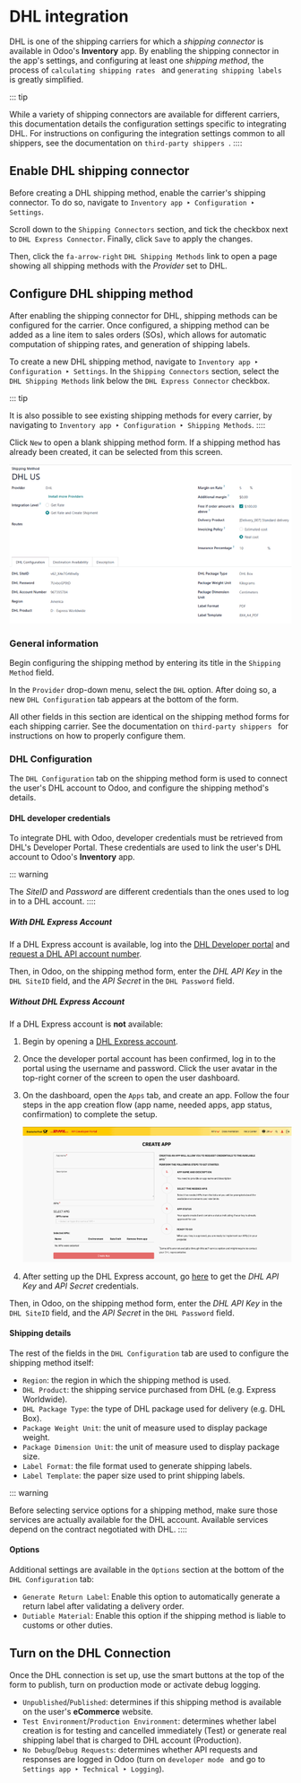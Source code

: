 # DHL integration

DHL is one of the shipping carriers for which a *shipping connector* is
available in Odoo\'s **Inventory** app. By enabling the shipping
connector in the app\'s settings, and configuring at least one *shipping
method*, the process of `calculating shipping rates
` and
`generating shipping labels ` is
greatly simplified.

::: tip

While a variety of shipping connectors are available for different
carriers, this documentation details the configuration settings specific
to integrating DHL. For instructions on configuring the integration
settings common to all shippers, see the documentation on `third-party
shippers `.
::::

## Enable DHL shipping connector

Before creating a DHL shipping method, enable the carrier\'s shipping
connector. To do so, navigate to
`Inventory app ‣ Configuration ‣ Settings`.

Scroll down to the `Shipping Connectors` section, and tick the checkbox next to
`DHL Express Connector`. Finally,
click `Save` to apply the changes.

Then, click the `fa-arrow-right`
`DHL Shipping Methods` link to open a
page showing all shipping methods with the *Provider* set to DHL.

## Configure DHL shipping method

After enabling the shipping connector for DHL, shipping methods can be
configured for the carrier. Once configured, a shipping method can be
added as a line item to sales orders (SOs), which allows for automatic
computation of shipping rates, and generation of shipping labels.

To create a new DHL shipping method, navigate to
`Inventory app ‣ Configuration ‣
Settings`. In the
`Shipping Connectors` section, select
the `DHL Shipping
Methods` link below the
`DHL Express Connector` checkbox.

::: tip

It is also possible to see existing shipping methods for every carrier,
by navigating to
`Inventory app ‣ Configuration ‣ Shipping Methods`.
::::

Click `New` to open a blank shipping
method form. If a shipping method has already been created, it can be
selected from this screen.

![The form for a DHL shipping method.](dhl_credentials/dhl-form.png)

### General information

Begin configuring the shipping method by entering its title in the
`Shipping Method` field.

In the `Provider` drop-down menu,
select the `DHL` option. After doing
so, a new `DHL Configuration` tab
appears at the bottom of the form.

All other fields in this section are identical on the shipping method
forms for each shipping carrier. See the documentation on
`third-party shippers ` for instructions on how to properly configure them.

### DHL Configuration

The `DHL Configuration` tab on the
shipping method form is used to connect the user\'s DHL account to Odoo,
and configure the shipping method\'s details.

#### DHL developer credentials

To integrate DHL with Odoo, developer credentials must be retrieved from
DHL\'s Developer Portal. These credentials are used to link the user\'s
DHL account to Odoo\'s **Inventory** app.

::: warning

The *SiteID* and *Password* are different credentials than the ones used
to log in to a DHL account.
::::

##### With DHL Express Account

If a DHL Express account is available, log into the [DHL Developer
portal](https://developer.dhl.com/api-reference/dhl-express-mydhl-api#get-started-section/user-guide%get-access)
and [request a DHL API account
number](https://developer.dhl.com/form/dhl-express-onboarding).

Then, in Odoo, on the shipping method form, enter the *DHL API Key* in
the `DHL SiteID` field, and the *API
Secret* in the `DHL Password` field.

##### Without DHL Express Account

If a DHL Express account is **not** available:

1.  Begin by opening a [DHL Express
    account](https://mydhl.express.dhl/gb/en/ship/open-account.html#/fs-step=connectors&fs-step=connectors).

2.  Once the developer portal account has been confirmed, log in to the
    portal using the username and password. Click the user avatar in the
    top-right corner of the screen to open the user dashboard.

3.  On the dashboard, open the `Apps`
    tab, and create an app. Follow the four steps in the app creation
    flow (app name, needed apps, app status, confirmation) to complete
    the setup.

    ![Setup to create DHL account.](dhl_credentials/create-dhl-app.png)

4.  After setting up the DHL Express account, go
    [here](https://developer.dhl.com/user/login?destination=/form/dhl-express-onboarding)
    to get the *DHL API Key* and *API Secret* credentials.

Then, in Odoo, on the shipping method form, enter the *DHL API Key* in
the `DHL SiteID` field, and the *API
Secret* in the `DHL Password` field.

#### Shipping details

The rest of the fields in the `DHL Configuration` tab are used to configure the shipping method itself:

- `Region`: the region in which the
  shipping method is used.
- `DHL Product`: the shipping service
  purchased from DHL (e.g. Express Worldwide).
- `DHL Package Type`: the type of DHL
  package used for delivery (e.g. DHL Box).
- `Package Weight Unit`: the unit of
  measure used to display package weight.
- `Package Dimension Unit`: the unit
  of measure used to display package size.
- `Label Format`: the file format
  used to generate shipping labels.
- `Label Template`: the paper size
  used to print shipping labels.

::: warning

Before selecting service options for a shipping method, make sure those
services are actually available for the DHL account. Available services
depend on the contract negotiated with DHL.
::::

#### Options

Additional settings are available in the `Options` section at the bottom of the
`DHL Configuration` tab:

- `Generate Return Label`: Enable
  this option to automatically generate a return label after validating
  a delivery order.
- `Dutiable Material`: Enable this
  option if the shipping method is liable to customs or other duties.

## Turn on the DHL Connection

Once the DHL connection is set up, use the smart buttons at the top of
the form to publish, turn on production mode or activate debug logging.

- `Unpublished`/`Published`:
  determines if this shipping method is available on the user\'s
  **eCommerce** website.
- `Test Environment`/`Production Environment`: determines whether label creation is for testing and
  cancelled immediately (Test) or generate real shipping label that is
  charged to DHL account (Production).
- `No Debug`/`Debug Requests`:
  determines whether API requests and responses are logged in Odoo (turn
  on `developer mode ` and
  go to `Settings
  app ‣ Technical ‣ Logging`).
